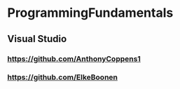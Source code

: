 # ProgrammingFundamentals
## Visual Studio 
### https://github.com/AnthonyCoppens1
### https://github.com/ElkeBoonen
